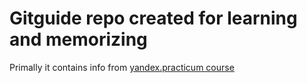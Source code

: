 # Gitguide repo created for learning and memorizing

Primally it contains info from [yandex.practicum course](https://practicum.yandex.ru/profile/git-basics/) 